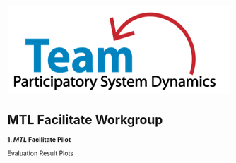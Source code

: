 <img src = "https://github.com/lzim/teampsd/blob/teampsd_style/teampsd_logo/team_psd_logo_sm.png"
     height = "200" width = "600">  
# MTL Facilitate Workgroup

**1. *MTL* Facilitate Pilot**  

Evaluation Result Plots



